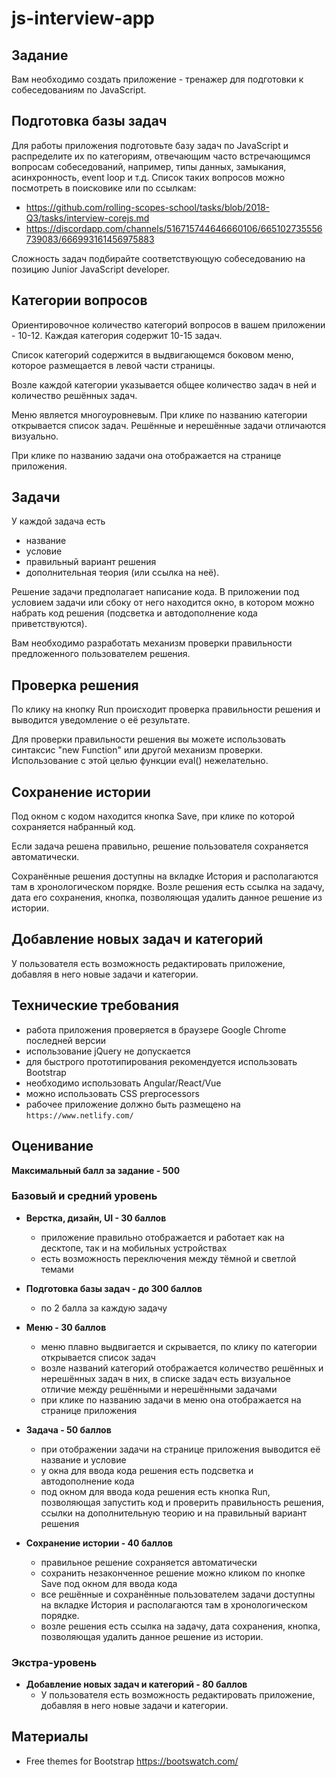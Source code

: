 # js-interview-app

## Задание

Вам необходимо создать приложение - тренажер для подготовки к собеседованиям по JavaScript.

## Подготовка базы задач

Для работы приложения подготовьте базу задач по JavaScript и распределите их по категориям, отвечающим часто встречающимся вопросам собеседований, например, типы данных, замыкания, асинхронность, event loop и т.д. Список таких вопросов можно посмотреть в поисковике или по ссылкам:
- https://github.com/rolling-scopes-school/tasks/blob/2018-Q3/tasks/interview-corejs.md
- https://discordapp.com/channels/516715744646660106/665102735556739083/666993161456975883  

Сложность задач подбирайте соответствующую собеседованию на позицию Junior JavaScript developer.

## Категории вопросов

Ориентировочное количество категорий вопросов в вашем приложении -  10-12. Каждая категория содержит 10-15 задач.

Список категорий содержится в выдвигающемся боковом меню, которое размещается в левой части страницы.

Возле каждой категории указывается общее количество задач в ней и количество решённых задач.

Меню является многоуровневым. При клике по названию категории открывается список задач. Решённые и нерешённые задачи отличаются визуально.

При клике по названию задачи она отображается на странице приложения.

## Задачи

У каждой задача есть
- название
- условие 
- правильный вариант решения
- дополнительная теория (или ссылка на неё).

Решение задачи предполагает написание кода. В приложении под условием задачи или сбоку от него находится окно, в котором можно набрать код решения (подсветка и автодополнение кода приветствуются). 

Вам необходимо разработать механизм проверки правильности предложенного пользователем решения.

## Проверка решения

По клику на кнопку Run  происходит проверка правильности решения и выводится уведомление о её результате. 

Для проверки правильности решения вы можете использовать синтаксис "new Function" или другой механизм проверки. Использование с этой целью функции eval() нежелательно.

## Сохранение истории 

Под окном с кодом находится кнопка Save, при клике по которой сохраняется набранный код.

Если задача решена правильно, решение пользователя сохраняется автоматически.

Сохранённые решения доступны на вкладке История и располагаются там в хронологическом порядке. Возле решения есть ссылка на задачу, дата его сохранения, кнопка, позволяющая удалить данное решение из истории.

## Добавление новых задач и категорий

У пользователя есть возможность редактировать приложение, добавляя в него новые задачи и категории.

## Технические требования

- работа приложения проверяется в браузере Google Chrome последней версии
- использование jQuery не допускается
- для быстрого прототипирования рекомендуется использовать Bootstrap
- необходимо использовать Angular/React/Vue 
- можно использовать CSS preprocessors
- рабочее приложение должно быть размещено на `https://www.netlify.com/`

## Оценивание

**Максимальный балл за задание - 500**

### Базовый и средний уровень

- **Верстка, дизайн, UI - 30 баллов**
  - приложение правильно отображается и работает как на десктопе, так и на мобильных устройствах
  - есть возможность переключения между тёмной и светлой темами

- **Подготовка базы задач - до 300 баллов**
  - по 2 балла за каждую задачу
  
- **Меню - 30 баллов**
  - меню плавно выдвигается и скрывается, по клику по категории открывается список задач
  - возле названий категорий отображается количество решённых и нерешённых задач в них, в списке задач есть визуальное отличие между решёнными и нерешёнными задачами
  - при клике по названию задачи в меню она отображается на странице приложения
 
- **Задача - 50 баллов**
  - при отображении задачи на странице приложения выводится её название и условие
  - у окна для ввода кода решения есть подсветка и автодополнение  кода  
  - под окном для ввода кода решения есть кнопка Run, позволяющая запустить код и проверить правильность решения, ссылки на дополнительную теорию и на правильный вариант решения
  
- **Сохранение истории - 40 баллов**
  - правильное решение сохраняется автоматически
  - сохранить незаконченное решение можно кликом по кнопке Save под окном для ввода кода
  - все решённые и сохранённые пользователем задачи доступны на вкладке История и располагаются там в хронологическом порядке.
  - возле решения есть ссылка на задачу, дата сохранения, кнопка, позволяющая удалить данное решение из истории. 
  
### Экстра-уровень

- **Добавление новых задач и категорий - 80 баллов**
  - У пользователя есть возможность редактировать приложение, добавляя в него новые задачи и категории.

## Материалы

-  Free themes for Bootstrap https://bootswatch.com/
